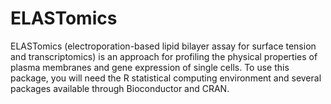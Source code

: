# ELASTomics

ELASTomics (electroporation-based lipid bilayer assay for surface tension and transcriptomics) is an approach for profiling the physical properties of plasma membranes and gene expression of single cells. To use this package, you will need the R statistical computing environment and several packages available through Bioconductor and CRAN.
